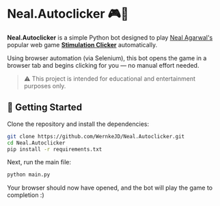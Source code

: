 # Neal.Autoclicker 🎮🤖

**Neal.Autoclicker** is a simple Python bot designed to play [Neal Agarwal's](https://neal.fun/) popular web game **[Stimulation Clicker](https://neal.fun/stimulation-clicker/)** automatically.

Using browser automation (via Selenium), this bot opens the game in a browser tab and begins clicking for you — no manual effort needed.

> ⚠️ This project is intended for educational and entertainment purposes only.

## 🚀 Getting Started

Clone the repository and install the dependencies:

```bash
git clone https://github.com/WernkeJD/Neal.Autoclicker.git
cd Neal.Autoclicker
pip install -r requirements.txt
```

Next, run the main file:

```bash
python main.py
```

Your browser should now have opened, and the bot will play the game to completion :)
